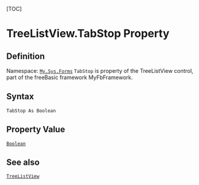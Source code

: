 [TOC]
# TreeListView.TabStop Property

## Definition
Namespace: [`My.Sys.Forms`](My.Sys.Forms.md)
`TabStop` is property of the TreeListView control, part of the freeBasic framework MyFbFramework.
## Syntax
```freeBasic
TabStop As Boolean
```
## Property Value
[`Boolean`]("https://www.freebasic.net/wiki/KeyPgBoolean")
## See also
[`TreeListView`](TreeListView.md)

